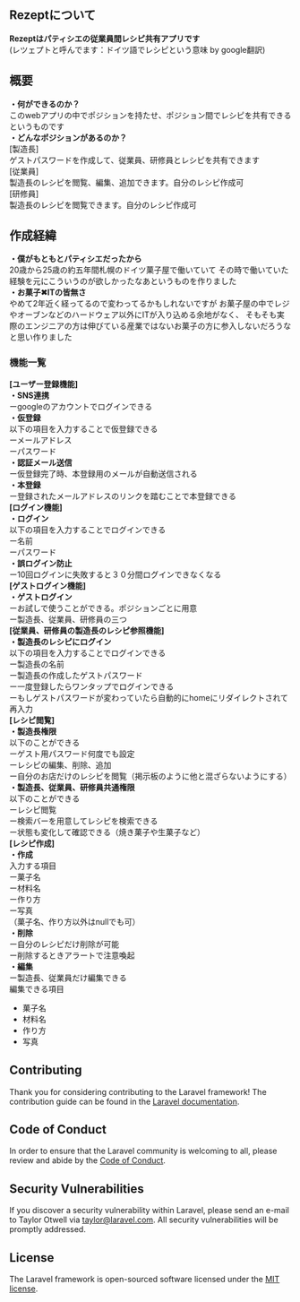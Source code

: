 
## Rezeptについて

**Rezeptはパティシエの従業員間レシピ共有アプリです**<br>
(レツェプトと呼んでます：ドイツ語でレシピという意味 by google翻訳)


## 概要
**・何ができるのか？**<br>
このwebアプリの中でポジションを持たせ、ポジション間でレシピを共有できるというものです<br>
**・どんなポジションがあるのか？**<br>
[製造長]<br>
ゲストパスワードを作成して、従業員、研修員とレシピを共有できます<br>
[従業員]<br>
製造長のレシピを閲覧、編集、追加できます。自分のレシピ作成可<br>
[研修員]<br>
製造長のレシピを閲覧できます。自分のレシピ作成可<br>


## 作成経緯

**・僕がもともとパティシエだったから**<br>
20歳から25歳の約五年間札幌のドイツ菓子屋で働いていて
その時で働いていた経験を元にこういうのが欲しかったなあというものを作りました<br>
**・お菓子✖︎ITの皆無さ**<br>
やめて2年近く経ってるので変わってるかもしれないですが
お菓子屋の中でレジやオーブンなどのハードウェア以外にITが入り込める余地がなく、
そもそも実際のエンジニアの方は伸びている産業ではないお菓子の方に参入しないだろうなと思い作りました

### 機能一覧
**[ユーザー登録機能]**<br>
**・SNS連携**<br>
ーgoogleのアカウントでログインできる<br>
**・仮登録**<br>
以下の項目を入力することで仮登録できる<br>
ーメールアドレス<br>
ーパスワード<br>
**・認証メール送信**<br>
ー仮登録完了時、本登録用のメールが自動送信される<br>
**・本登録**<br>
ー登録されたメールアドレスのリンクを踏むことで本登録できる<br>
**[ログイン機能]**<br>
**・ログイン**<br>
以下の項目を入力することでログインできる<br>
ー名前<br>
ーパスワード<br>
**・誤ログイン防止**<br>
ー10回ログインに失敗すると３０分間ログインできなくなる<br>
**[ゲストログイン機能]**<br>
**・ゲストログイン**<br>
ーお試しで使うことができる。ポジションごとに用意<br>
ー製造長、従業員、研修員の三つ<br>
**[従業員、研修員の製造長のレシピ参照機能]**<br>
**・製造長のレシピにログイン**<br>
以下の項目を入力することでログインできる<br>
ー製造長の名前<br>
ー製造長の作成したゲストパスワード<br>
ー一度登録したらワンタップでログインできる<br>
ーもしゲストパスワードが変わっていたら自動的にhomeにリダイレクトされて再入力<br>
**[レシピ閲覧]**<br>
**・製造長権限**<br>
以下のことができる<br>
ーゲスト用パスワード何度でも設定<br>
ーレシピの編集、削除、追加<br>
ー自分のお店だけのレシピを閲覧（掲示板のように他と混ざらないようにする）<br>
**・製造長、従業員、研修員共通権限**<br>
以下のことができる<br>
ーレシピ閲覧<br>
ー検索バーを用意してレシピを検索できる<br>
ー状態も変化して確認できる（焼き菓子や生菓子など）<br>
**[レシピ作成]**<br>
**・作成**<br>
入力する項目<br>
ー菓子名<br>
ー材料名<br>
ー作り方<br>
ー写真<br>
（菓子名、作り方以外はnullでも可）<br>
**・削除**<br>
ー自分のレシピだけ削除が可能<br>
ー削除するときアラートで注意喚起<br>
**・編集**<br>
ー製造長、従業員だけ編集できる<br>
編集できる項目<br>
- 菓子名
- 材料名
- 作り方
- 写真




## Contributing

Thank you for considering contributing to the Laravel framework! The contribution guide can be found in the [Laravel documentation](https://laravel.com/docs/contributions).

## Code of Conduct

In order to ensure that the Laravel community is welcoming to all, please review and abide by the [Code of Conduct](https://laravel.com/docs/contributions#code-of-conduct).

## Security Vulnerabilities

If you discover a security vulnerability within Laravel, please send an e-mail to Taylor Otwell via [taylor@laravel.com](mailto:taylor@laravel.com). All security vulnerabilities will be promptly addressed.

## License

The Laravel framework is open-sourced software licensed under the [MIT license](https://opensource.org/licenses/MIT).
